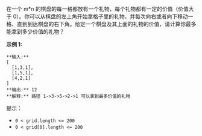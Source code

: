 在一个 m*n 的棋盘的每一格都放有一个礼物，每个礼物都有一定的价值（价值大于
0）。你可以从棋盘的左上角开始拿格子里的礼物，并每次向右或者向下移动一格、直到到达棋盘的右下角。给定一个棋盘及其上面的礼物的价值，请计算你最多能拿到多少价值的礼物？



**示例 1:**

    
    
    **输入:** 
    [
      [1,3,1],
      [1,5,1],
      [4,2,1]
    ]
    **输出:** 12
    **解释:** 路径 1->3->5->2->1 可以拿到最多价值的礼物



提示：

  * `0 < grid.length <= 200`
  * `0 < grid[0].length <= 200`

